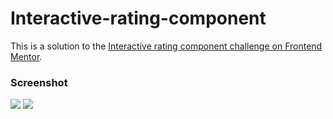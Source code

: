 # Interactive-rating-component

This is a solution to the [Interactive rating component challenge on Frontend Mentor](https://www.frontendmentor.io/challenges/interactive-rating-component-koxpeBUmI).

### Screenshot

![](./images/card.jpeg)
![](./images/Success_page.jpeg)